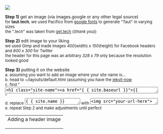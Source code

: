 <table><tr align="center"><td>Adding a header image<p><tr><img src="http://i.imgur.com/cKzUztc.jpg">

**Step 1)** get an image (via images.google or any other legal source)<br>
<font size="2">for **taut.tech**, we used Pacifico from <a href="https://fonts.google.com/?sort=alpha">google fonts</a> to generate "Taut" in varying sizes<br>
the ".tech" was taken from <a href="get.tech">get.tech</a> ((*thank you*))</font>

**Step 2)** edit image to your liking<br>
<font size="2">we used Gimp and made images *400*(width) *x 150*(height) for Facebook headers and *800 x 300* for Twitter<br>
the header for this page was an arbitrary *328 x 79* only because the resolution looked good</font>

**Step 3)** putting it on the website<br>
<font size="2">a. assuming you want to add an image where your site name is...<br>
b. head to ~/layouts/default.html (assuming you have the <a href="https://github.com/barryclark/jekyll-now">jekyll-now</a><br>
c. find "<textarea rows="1" cols="60"><h1 class="site-name"><a href="{ { site.baseurl }}">{{ site.name }}</a></h1></textarea>"<br>
d. replace <textarea rows="1" col="1">{ { site.name }}</textarea> with <textarea rows="1" cols="25"><img src="your-url-here"></textarea><br>
e. repeat Step 2 and make adjustments until perfect</font><p>
